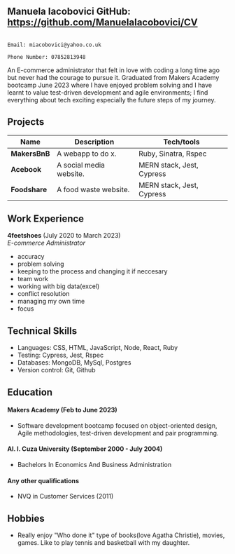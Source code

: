## Manuela Iacobovici                                                                                            GitHub: https://github.com/ManuelaIacobovici/CV
                                                                                                                 Email: miacobovici@yahoo.co.uk
                                                                                                                 Phone Number: 07852813948

An E-commerce administrator that felt in love with coding a long time ago but never had the courage to pursue it. Graduated from Makers Academy bootcamp June 2023 where I have enjoyed problem solving and I have learnt to value test-driven development and agile environments; I find everything about tech exciting especially the future steps of my journey.

## Projects

| Name                         | Description             | Tech/tools                |
| ---------------------------- | ----------------------- | ------------------------- |
| **MakersBnB**                | A webapp to do x.       | Ruby, Sinatra, Rspec      |
| **Acebook**                  | A social media website. | MERN stack, Jest, Cypress |
| **Foodshare**                | A food waste website.   | MERN stack, Jest, Cypress |

## Work Experience

**4feetshoes** (July 2020 to March 2023)  
_E-commerce Administrator_
* accuracy
* problem solving
* keeping to the process and changing it if neccesary
* team work
* working with big data(excel)
* conflict resolution
* managing my own time
* focus

## Technical Skills

* Languages: CSS, HTML, JavaScript, Node, React, Ruby
* Testing: Cypress, Jest, Rspec
* Databases: MongoDB, MySql, Postgres
* Version control: Git, Github

## Education

#### Makers Academy (Feb to June 2023) 
- Software development bootcamp focused on object-oriented design, Agile methodologies, test-driven development and pair programming. 

#### Al. I. Cuza University (September 2000 - July 2004)

- Bachelors In Economics And Business Administration

#### Any other qualifications

- NVQ in Customer Services (2011)

## Hobbies

- Really enjoy "Who done it" type of books(love Agatha Christie), movies, games. Like to play tennis and basketball with my daughter. 
